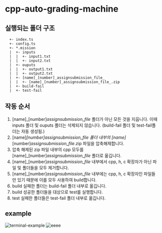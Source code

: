 # cpp-auto-grading-machine

## 실행되는 폴더 구조

```
  +- index.ts
  +- config.ts
  +- *.mission
  |  +- inputs
  |  |  +- input1.txt
  |  |  +- input2.txt
  |  +- ouputs
  |  |  +- output1.txt
  |  |  +- output2.txt
  |  +- [name]_[number]_assignsubmission_file_
  |  |  +- [name]_[number]_assignsubmission_file_.zip
  |  +- build-fail
  |  +- test-fail
```

## 작동 순서
1. [name]_[number]_assignsubmission_file_ 폴더가 아닌 모든 것을 지웁니다. 이때 inputs 폴더 및 ouputs 폴더는 삭제되지 않습니다. (build-fail 폴더 및 test-fail폴더는 자동 생성됨.)
2. [name]_[number]_assignsubmission_file_ 폴더 내부의 [name]_[number]_assignsubmission_file_.zip 파일을 압축해제합니다.
3. 압축 해제된 zip 파일 내부의 cpp 모두를 [name]_[number]_assignsubmission_file_ 폴더로 옮깁니다.
4. [name]_[number]_assignsubmission_file_ 내부에서 cpp, h, c 확장자가 아닌 파일 및 폴더들을 모두 제거합니다.
5. [name]_[number]_assignsubmission_file_ 내부에는 cpp, h, c 확장자인 파일들만 있기 때문에 이를 모두 사용하여 build합니다.
6. build 실패한 폴더는 build-fail 폴더 내부로 옮깁니다.
7. build 성공한 폴더들을 대상으로 test를 실행합니다.
8. test 실패한 폴더들은 test-fail 폴더 내부로 옮깁니다. 

## example

![terminal-example](https://user-images.githubusercontent.com/44808218/192026150-13846996-9dea-4f77-81d3-379dfe3167e3.gif)
![eeee](https://user-images.githubusercontent.com/44808218/192026369-b1b86a13-9c54-44dc-94d8-723c72260882.gif)


